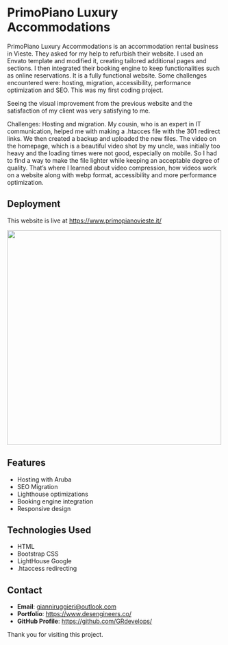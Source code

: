 # PrimoPiano Luxury Accommodations

PrimoPiano Luxury Accommodations is an accommodation rental business in Vieste. They asked for my help to refurbish their website. I used an Envato template and modified it, creating tailored additional pages and sections. I then integrated their booking engine to keep functionalities such as online reservations. It is a fully functional website. Some challenges encountered were: hosting, migration, accessibility, performance optimization and SEO. This was my first coding project.

Seeing the visual improvement from the previous website and the satisfaction of my client was very satisfying to me.

Challenges: Hosting and migration. My cousin, who is an expert in IT communication, helped me with making a .htacces file with the 301 redirect links. We then created a backup and uploaded the new files. The video on the homepage, which is a beautiful video shot by my uncle, was initially too heavy and the loading times were not good, especially on mobile. So I had to find a way to make the file lighter while keeping an acceptable degree of quality. That’s where I learned about video compression, how videos work on a website along with webp format, accessibility and more performance optimization.

## Deployment
This website is live at https://www.primopianovieste.it/

<img src="https://github.com/GRdevelops/Portfolio/assets/121963326/f342485e-87ed-4b7f-9bd2-b5026609ec1a" width="500">


## Features
- Hosting with Aruba
- SEO Migration
- Lighthouse optimizations
- Booking engine integration
- Responsive design

## Technologies Used
- HTML
- Bootstrap CSS
- LightHouse Google
- .htaccess redirecting

## Contact

- **Email**: gianniruggieri@outlook.com
- **Portfolio**: https://www.desengineers.co/
- **GitHub Profile**: https://github.com/GRdevelops/

Thank you for visiting this project.
